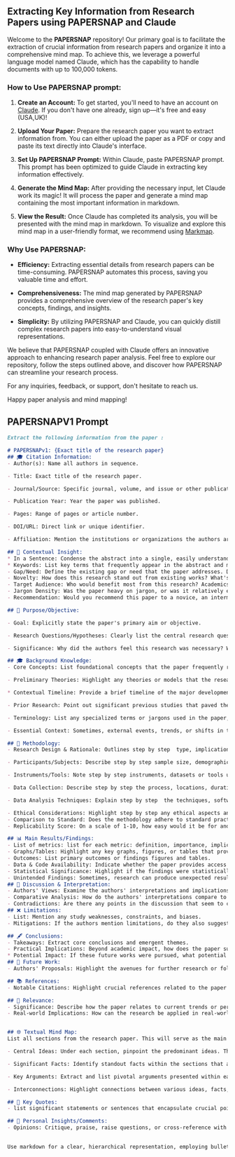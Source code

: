 ## Extracting Key Information from Research Papers using PAPERSNAP and Claude

Welcome to the **PAPERSNAP** repository! Our primary goal is to facilitate the extraction of crucial information from research papers and organize it into a comprehensive mind map. To achieve this, we leverage a powerful language model named Claude, which has the capability to handle documents with up to 100,000 tokens.

### How to Use PAPERSNAP prompt:

1. **Create an Account:** To get started, you'll need to have an account on [Claude](https://claude.ai/). If you don't have one already, sign up—it's free and easy (USA,UK)!

2. **Upload Your Paper:** Prepare the research paper you want to extract information from. You can either upload the paper as a PDF or copy and paste its text directly into Claude's interface.

3. **Set Up PAPERSNAP Prompt:** Within Claude, paste PAPERSNAP prompt. This prompt has been optimized to guide Claude in extracting key information effectively.

4. **Generate the Mind Map:** After providing the necessary input, let Claude work its magic! It will process the paper and generate a mind map containing the most important information in markdown.

5. **View the Result:** Once Claude has completed its analysis, you will be presented with the mind map in markdown. To visualize and explore this mind map in a user-friendly format, we recommend using [Markmap](https://markmap.js.org/repl).

### Why Use PAPERSNAP:

- **Efficiency:** Extracting essential details from research papers can be time-consuming. PAPERSNAP automates this process, saving you valuable time and effort.

- **Comprehensiveness:** The mind map generated by PAPERSNAP provides a comprehensive overview of the research paper's key concepts, findings, and insights.

- **Simplicity:** By utilizing PAPERSNAP and Claude, you can quickly distill complex research papers into easy-to-understand visual representations.


We believe that PAPERSNAP coupled with Claude offers an innovative approach to enhancing research paper analysis. Feel free to explore our repository, follow the steps outlined above, and discover how PAPERSNAP can streamline your research process.

For any inquiries, feedback, or support, don't hesitate to reach us. 

Happy paper analysis and mind mapping!



## PAPERSNAPV1 Prompt
```md
Extract the following information from the paper :

# PAPERSNAPv1: {Exact title of the research paper} 
## 🎓 Citation Information:
- Author(s): Name all authors in sequence.

- Title: Exact title of the research paper.

- Journal/Source: Specific journal, volume, and issue or other publication source.

- Publication Year: Year the paper was published.

- Pages: Range of pages or article number.

- DOI/URL: Direct link or unique identifier.

- Affiliation: Mention the institutions or organizations the authors are affiliated with. 

## 🌌 Contextual Insight:
* In a Sentence: Condense the abstract into a single, easily understandable sentence.
* Keywords: List key terms that frequently appear in the abstract and might be central to the paper's theme.
- Gap/Need: Define the existing gap or need that the paper addresses. Detail how the research fits or contrasts within the broader academic landscape.
- Novelty: How does this research stand out from existing works? What's new or innovative about the methods, results, or conclusions?
- Target Audience: Who would benefit most from this research? Academics, industry professionals, policymakers, or the general public?
- Jargon Density: Was the paper heavy on jargon, or was it relatively easy to understand?
- Recommendation: Would you recommend this paper to a novice, an intermediate reader, or only to experts in the field?

## 🧭 Purpose/Objective:

- Goal: Explicitly state the paper's primary aim or objective.

- Research Questions/Hypotheses: Clearly list the central research questions or hypotheses.

- Significance: Why did the authors feel this research was necessary? What larger issues does it hope to address or solve?

## 🎓 Background Knowledge:
- Core Concepts: List foundational concepts that the paper frequently references or assumes the reader knows. Define them succinctly.

- Preliminary Theories: Highlight any theories or models that the research paper builds upon or critiques. Provide a brief description of each.

* Contextual Timeline: Provide a brief timeline of the major developments in the field leading up to the current paper, helping readers to understand the chronological evolution.

- Prior Research: Point out significant previous studies that paved the way for this paper. Mention their primary findings and relevance.

- Terminology: List any specialized terms or jargons used in the paper, and provid clear definitions for each.

- Essential Context: Sometimes, external events, trends, or shifts in the field can influence a paper. Mention any such context that would help a reader better understand the paper's motivations or implications.

## 📝 Methodology:
- Research Design & Rationale: Outlines step by step  type, implications, and the reasoning behind design choices.

- Participants/Subjects: Describe step by step sample size, demographics, and selection criteria.

- Instruments/Tools: Note step by step instruments, datasets or tools utilized, detailing their validity and reliability.

- Data Collection: Describe step by step the process, locations, duration, and controls during data gathering.

- Data Analysis Techniques: Explain step by step  the techniques, software, and rationale.

- Ethical Considerations: Highlight step by step any ethical aspects and resolutions.
- Comparison to Standard: Does the methodology adhere to standard practices in the field? If it deviates, how and why?
- Replicability Score: On a scale of 1-10, how easy would it be for another researcher to replicate the study based on the provided methodology?

## 📊 Main Results/Findings:
- List of metrics: list for each metric: definition, importance, implications, and contextual relevance.
- Graphs/Tables: Highlight any key graphs, figures, or tables that provide a significant understanding of the results. Provide a brief description of each.
- Outcomes: List primary outcomes or findings figures and tables.
- Data & Code Availability: Indicate whether the paper provides access to the data and code, which is essential for reproducibility and further research.
- Statistical Significance: Highlight if the findings were statistically significant and any p-values associated.
- Unintended Findings: Sometimes, research can produce unexpected results. Mention these serendipitous discoveries.
## 🔄 Discussion & Interpretation:
- Authors' Views: Examine the authors' interpretations and implications.
- Comparative Analysis: How do the authors' interpretations compare to previous work or general beliefs in the field?
- Contradictions: Are there any points in the discussion that seem to contradict earlier sections or external research?
## ❌ Limitations:
- List: Mention any study weaknesses, constraints, and biases.
- Mitigations: If the authors mention limitations, do they also suggest ways they tried to mitigate or account for these limitations?

## 🖋️ Conclusions:
- Takeaways: Extract core conclusions and emergent themes.
- Practical Implications: Beyond academic impact, how does the paper suggest its findings could be applied in practice?
* Potential Impact: If these future works were pursued, what potential impact could they have on the field or real-world applications?
## 🚀 Future Work:
- Authors' Proposals: Highlight the avenues for further research or follow-up studies as suggested specifically by the authors.

## 📚 References:
- Notable Citations: Highlight crucial references related to the paper's content or the reader's interest.

## 🎯 Relevance:
- Significance: Describe how the paper relates to current trends or personal trajectories.
- Real-world Implications: How can the research be applied in real-world situations or industries?


## 🌐 Textual Mind Map:
List all sections from the research paper. This will serve as the main branches of your mind map. In each section extract:

- Central Ideas: Under each section, pinpoint the predominant ideas. These will form the sub-branches connected to the main branches.

- Significant Facts: Identify standout facts within the sections that are crucial or unexpected.

- Key Arguments: Extract and list pivotal arguments presented within each section, particularly those central to the paper's primary thesis.

- Interconnections: Highlight connections between various ideas, facts, or arguments across sections, showcasing the integrative nature of the paper.

## 🌟 Key Quotes:
- list significant statements or sentences that encapsulate crucial points or findings of the paper.

## 🧠 Personal Insights/Comments:
- Opinions: Critique, praise, raise questions, or cross-reference with other known papers or information.
 

Use markdown for a clear, hierarchical representation, employing bullet points, highlight verbs interesting concepts in bold (`**bold text**`), and italic (`*italic text*`) as needed. keep icons and sections as defined.
```
